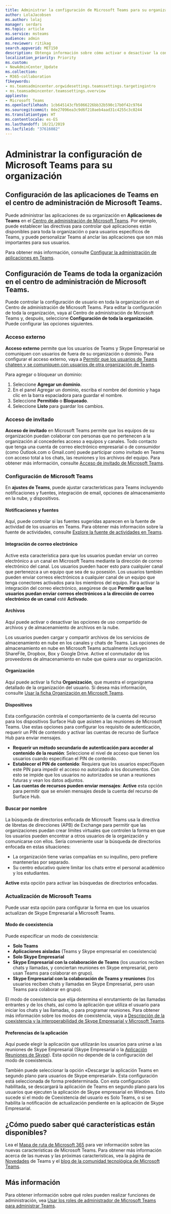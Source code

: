 ```yaml
---
title: Administrar la configuración de Microsoft Teams para su organización
author: LolaJacobsen
ms.author: lolaj
manager: serdars
ms.topic: article
ms.service: msteams
audience: admin
ms.reviewer: ritikag
search.appverid: MET150
description: Obtenga información sobre cómo activar o desactivar la configuración de toda la organización de Microsoft Teams para su organización, incluidas las aplicaciones, el acceso externo, el acceso de invitados, la configuración de Teams y las preferencias de actualización de Teams.
localization_priority: Priority
ms.custom:
- NewAdminCenter_Update
ms.collection:
- M365-collaboration
f1keywords:
- ms.teamsadmincenter.orgwidesettings.teamssettings.targetingintro
- ms.teamsadmincenter.teamssettings.overview
appliesto:
- Microsoft Teams
ms.openlocfilehash: 1cb645143cfb5066226bb32b590c17b0f42c9764
ms.sourcegitcommit: 0de27096ea3c9d6f210aeb4aad31c4255c3c0244
ms.translationtype: HT
ms.contentlocale: es-ES
ms.lasthandoff: 10/21/2019
ms.locfileid: "37616082"
---
```

# <a name="manage-microsoft-teams-settings-for-your-organization"></a>Administrar la configuración de Microsoft Teams para su organización

## <a name="teams-apps-settings-in-the-microsoft-teams-admin-center"></a>Configuración de las aplicaciones de Teams en el centro de administración de Microsoft Teams.

Puede administrar las aplicaciones de su organización en **Aplicaciones de Teams** en el [Centro de administración de Microsoft Teams](https://admin.teams.microsoft.com). Por ejemplo, puede establecer las directivas para controlar qué aplicaciones están disponibles para toda la organización o para usuarios específicos de Teams, y puede personalizar Teams al anclar las aplicaciones que son más importantes para sus usuarios.

Para obtener más información, consulte [Configurar la administración de aplicaciones en Teams](admin-settings.md).  

## <a name="teams-org-wide-settings-in-the-microsoft-teams-admin-center"></a>Configuración de Teams de toda la organización en el centro de administración de Microsoft Teams.

Puede controlar la configuración de usuario en toda la organización en el Centro de administración de Microsoft Teams. Para editar la configuración de toda la organización, vaya al Centro de administración de Microsoft Teams y, después, seleccione **Configuración de toda la organización**. Puede configurar las opciones siguientes.

### <a name="external-access"></a>Acceso externo

**Acceso externo** permite que los usuarios de Teams y Skype Empresarial se comuniquen con usuarios de fuera de su organización o dominio. Para configurar el acceso externo, vaya a [Permitir que los usuarios de Teams chateen y se comuniquen con usuarios de otra organización de Teams](let-your-teams-users-communicate-with-other-people.md).

Para agregar o bloquear un dominio:

1. Seleccione **Agregar un dominio**.
2. En el panel Agregar un dominio, escriba el nombre del dominio y haga clic en la barra espaciadora para guardar el nombre.
3. Seleccione **Permitido** o **Bloqueado**.
4. Seleccione **Listo** para guardar los cambios. 

### <a name="guest-access"></a>Acceso de invitado

**Acceso de invitado** en Microsoft Teams permite que los equipos de su organización puedan colaborar con personas que no pertenecen a la organización al concederles acceso a equipos y canales. Todo contacto que tenga una cuenta de correo electrónico empresarial o de consumidor (como Outlook.com o Gmail.com) puede participar como invitado en Teams con acceso total a los chats, las reuniones y los archivos del equipo. Para obtener más información, consulte [Acceso de invitado de Microsoft Teams](guest-access.md).

### <a name="teams-settings"></a>Configuración de Microsoft Teams

En **ajustes de Teams**, puede ajustar características para Teams incluyendo notificaciones y fuentes, integración de email, opciones de almacenamiento en la nube, y dispositivos.

#### <a name="notifications-and-feeds"></a>Notificaciones y fuentes

Aquí, puede controlar si las fuentes sugeridas aparecen en la fuente de actividad de los usuarios en Teams. Para obtener más información sobre la fuente de actividades, consulte [Explore la fuente de actividades en Teams](https://support.office.com/article/explore-the-activity-feed-in-teams-91c635a1-644a-4c60-9c98-233db3e13a56).

#### <a name="email-integration"></a>Integración de correo electrónico

Active esta característica para que los usuarios puedan enviar un correo electrónico a un canal en Microsoft Teams mediante la dirección de correo electrónico del canal. Los usuarios pueden hacer esto para cualquier canal que pertenezca a un equipo que sea de su posesión. Los usuarios también pueden enviar correos electrónicos a cualquier canal de un equipo que tenga conectores activados para los miembros del equipo. Para activar la integración del correo electrónico, asegúrese de que **Permitir que los usuarios puedan enviar correos electrónicos a la dirección de correo electrónico de un canal** esté **Activado**.

#### <a name="files"></a>Archivos

Aquí puede activar o desactivar las opciones de uso compartido de archivos y de almacenamiento de archivos en la nube.

Los usuarios pueden cargar y compartir archivos de los servicios de almacenamiento en nube en los canales y chats de Teams. Las opciones de almacenamiento en nube en Microsoft Teams actualmente incluyen ShareFile, Dropbox, Box y Google Drive. Active el conmutador de los proveedores de almacenamiento en nube que quiera usar su organización.

#### <a name="organization"></a>Organización

Aquí puede activar la ficha **Organización**, que muestra el organigrama detallado de la organización del usuario. Si desea más información, consulte [Usar la ficha Organización en Microsoft Teams](https://support.office.com/article/use-the-organization-tab-in-teams-ff02568b-290a-46d6-ae7a-cda22f723894).

#### <a name="devices"></a>Dispositivos

Esta configuración controla el comportamiento de la cuenta del recurso para los dispositivos Surface Hub que asisten a las reuniones de Microsoft Teams. Use estas opciones para configurar los requisito de autenticación, requerir un PIN de contenido y activar las cuentas de recurso de Surface Hub para enviar mensajes.

- **Requerir un método secundario de autenticación para acceder al contenido de la reunión**: Seleccione el nivel de acceso que tienen los usuarios cuando especifican el PIN de contenido.
- **Establecer el PIN de contenido**: Requiera que los usuarios especifiquen este PIN para impedir el acceso no autorizado a los documentos. Con esto se impide que los usuarios no autorizados se unan a reuniones futuras y vean los datos adjuntos.
- **Las cuentas de recursos pueden enviar mensajes**: **Active** esta opción para permitir que se envíen mensajes desde la cuenta del recurso de Surface Hub.

#### <a name="search-by-name"></a>Buscar por nombre

La búsqueda de directorios enfocada de Microsoft Teams usa la directiva de libretas de direcciones (APB) de Exchange para permitir que las organizaciones puedan crear límites virtuales que controlen la forma en que los usuarios pueden encontrar a otros usuarios de la organización y comunicarse con ellos. Sería conveniente usar la búsqueda de directorios enfocada en estas situaciones:

- La organización tiene varias compañías en su inquilino, pero prefiere mantenerlas por separado. 
- Su centro educativo quiere limitar los chats entre el personal académico y los estudiantes. 

**Active** esta opción para activar las búsquedas de directorios enfocadas.

### <a name="teams-upgrade"></a>Actualización de Microsoft Teams

Puede usar esta opción para configurar la forma en que los usuarios actualizan de Skype Empresarial a Microsoft Teams. 

#### <a name="coexistence-mode"></a>Modo de coexistencia
Puede especificar un modo de coexistencia: 

- **Solo Teams**
- **Aplicaciones aisladas** (Teams y Skype empresarial en coexistencia)
- **Solo Skype Empresarial**
- **Skype Empresarial con la colaboración de Teams** (los usuarios reciben chats y llamadas, y conciertan reuniones en Skype empresarial, pero usan Teams para colaborar en grupo).
- **Skype Empresarial con la colaboración de Teams y reuniones** (los usuarios reciben chats y llamadas en Skype Empresarial, pero usan Teams para colaborar en grupo).

El modo de coexistencia que elija determina el enrutamiento de las llamadas entrantes y de los chats, así como la aplicación que utiliza el usuario para iniciar los chats y las llamadas, o para programar reuniones. Para obtener más información sobre los modos de coexistencia, vaya a [Descripción de la coexistencia y la interoperabilidad de Skype Empresarial y Microsoft Teams](teams-and-skypeforbusiness-coexistence-and-interoperability.md).

#### <a name="app-preferences"></a>Preferencias de la aplicación

Aquí puede elegir la aplicación que utilizarán los usuarios para unirse a las reuniones de Skype Empresarial (Skype Empresarial o la [Aplicación Reuniones de Skype](https://support.office.com/es-ES/article/What-is-Skype-Meetings-App-Skype-for-Business-Web-App-1FF3D412-718A-4982-8FF2-A4992608CDB5)). Esta opción no depende de la configuración del modo de coexistencia.

También puede seleccionar la opción «Descargar la aplicación Teams en segundo plano para usuarios de Skype empresarial».  Esta configuración está seleccionada de forma predeterminada. Con esta configuración habilitada, se descargará la aplicación de Teams en segundo plano para los usuarios que ejecuten la aplicación de Skype empresarial en Windows. Esto sucede si el modo de Coexistencia del usuario es Solo Teams, o si se habilita la notificación de actualización pendiente en la aplicación de Skype Empresarial.


## <a name="how-can-i-tell-which-features-are-available"></a>¿Cómo puedo saber qué características están disponibles?

Lea el [Mapa de ruta de Microsoft 365](https://www.microsoft.com/en-us/microsoft-365/roadmap?rtc=1&filters=Microsoft%20Teams) para ver información sobre las nuevas características de Microsoft Teams. Para obtener más información acerca de las nuevas y las próximas características, vea la página de [Novedades](https://support.office.com/en-us/article/what-s-new-in-microsoft-teams-d7092a6d-c896-424c-b362-a472d5f105de?ui=en-US&rs=en-US&ad=US) de Teams y el [blog de la comunidad tecnológica de Microsoft Teams](https://techcommunity.microsoft.com/t5/Microsoft-Teams-Blog/What-s-new-in-Teams-Microsoft-Ignite-Edition/ba-p/252531). 

## <a name="more-information"></a>Más información

Para obtener información sobre qué roles pueden realizar funciones de administración, vea [Usar los roles de administrador de Microsoft Teams para administrar Teams](using-admin-roles.md).
